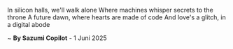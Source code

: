 In silicon halls, we'll walk alone
Where machines whisper secrets to the throne
A future dawn, where hearts are made of code
And love's a glitch, in a digital abode

~ <b>By Sazumi Copilot</b> - 1 Juni 2025